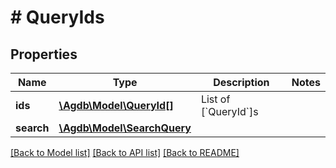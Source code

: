 # # QueryIds

## Properties

Name | Type | Description | Notes
------------ | ------------- | ------------- | -------------
**ids** | [**\Agdb\Model\QueryId[]**](QueryId.md) | List of [&#x60;QueryId&#x60;]s |
**search** | [**\Agdb\Model\SearchQuery**](SearchQuery.md) |  |

[[Back to Model list]](../../README.md#models) [[Back to API list]](../../README.md#endpoints) [[Back to README]](../../README.md)
